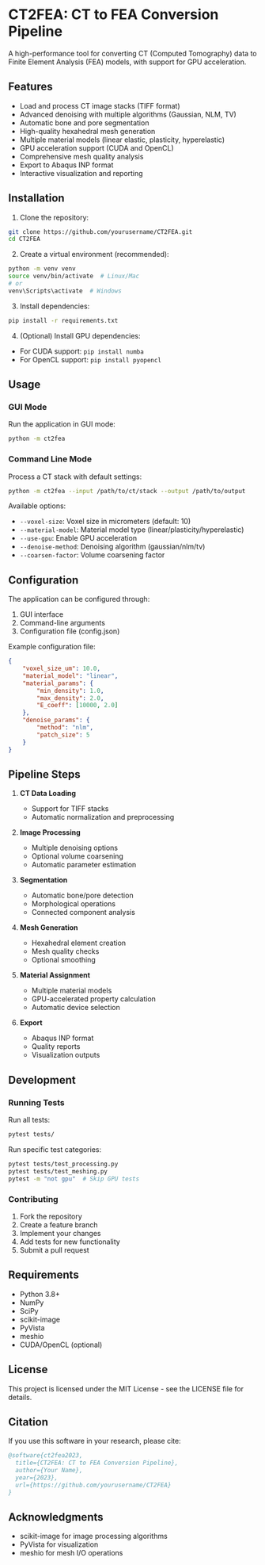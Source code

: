 # CT2FEA: CT to FEA Conversion Pipeline

A high-performance tool for converting CT (Computed Tomography) data to Finite Element Analysis (FEA) models, with support for GPU acceleration.

## Features

- Load and process CT image stacks (TIFF format)
- Advanced denoising with multiple algorithms (Gaussian, NLM, TV)
- Automatic bone and pore segmentation
- High-quality hexahedral mesh generation
- Multiple material models (linear elastic, plasticity, hyperelastic)
- GPU acceleration support (CUDA and OpenCL)
- Comprehensive mesh quality analysis
- Export to Abaqus INP format
- Interactive visualization and reporting

## Installation

1. Clone the repository:
```bash
git clone https://github.com/yourusername/CT2FEA.git
cd CT2FEA
```

2. Create a virtual environment (recommended):
```bash
python -m venv venv
source venv/bin/activate  # Linux/Mac
# or
venv\Scripts\activate  # Windows
```

3. Install dependencies:
```bash
pip install -r requirements.txt
```

4. (Optional) Install GPU dependencies:
- For CUDA support: `pip install numba`
- For OpenCL support: `pip install pyopencl`

## Usage

### GUI Mode

Run the application in GUI mode:
```bash
python -m ct2fea
```

### Command Line Mode

Process a CT stack with default settings:
```bash
python -m ct2fea --input /path/to/ct/stack --output /path/to/output
```

Available options:
- `--voxel-size`: Voxel size in micrometers (default: 10)
- `--material-model`: Material model type (linear/plasticity/hyperelastic)
- `--use-gpu`: Enable GPU acceleration
- `--denoise-method`: Denoising algorithm (gaussian/nlm/tv)
- `--coarsen-factor`: Volume coarsening factor

## Configuration

The application can be configured through:
1. GUI interface
2. Command-line arguments
3. Configuration file (config.json)

Example configuration file:
```json
{
    "voxel_size_um": 10.0,
    "material_model": "linear",
    "material_params": {
        "min_density": 1.0,
        "max_density": 2.0,
        "E_coeff": [10000, 2.0]
    },
    "denoise_params": {
        "method": "nlm",
        "patch_size": 5
    }
}
```

## Pipeline Steps

1. **CT Data Loading**
   - Support for TIFF stacks
   - Automatic normalization and preprocessing

2. **Image Processing**
   - Multiple denoising options
   - Optional volume coarsening
   - Automatic parameter estimation

3. **Segmentation**
   - Automatic bone/pore detection
   - Morphological operations
   - Connected component analysis

4. **Mesh Generation**
   - Hexahedral element creation
   - Mesh quality checks
   - Optional smoothing

5. **Material Assignment**
   - Multiple material models
   - GPU-accelerated property calculation
   - Automatic device selection

6. **Export**
   - Abaqus INP format
   - Quality reports
   - Visualization outputs

## Development

### Running Tests

Run all tests:
```bash
pytest tests/
```

Run specific test categories:
```bash
pytest tests/test_processing.py
pytest tests/test_meshing.py
pytest -m "not gpu"  # Skip GPU tests
```

### Contributing

1. Fork the repository
2. Create a feature branch
3. Implement your changes
4. Add tests for new functionality
5. Submit a pull request

## Requirements

- Python 3.8+
- NumPy
- SciPy
- scikit-image
- PyVista
- meshio
- CUDA/OpenCL (optional)

## License

This project is licensed under the MIT License - see the LICENSE file for details.

## Citation

If you use this software in your research, please cite:

```bibtex
@software{ct2fea2023,
  title={CT2FEA: CT to FEA Conversion Pipeline},
  author={Your Name},
  year={2023},
  url={https://github.com/yourusername/CT2FEA}
}
```

## Acknowledgments

- scikit-image for image processing algorithms
- PyVista for visualization
- meshio for mesh I/O operations
